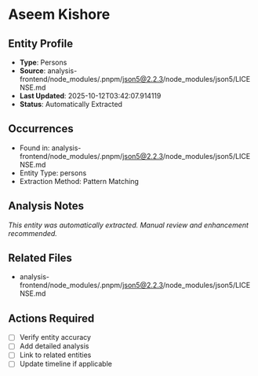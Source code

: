 # Aseem Kishore

## Entity Profile
- **Type**: Persons
- **Source**: analysis-frontend/node_modules/.pnpm/json5@2.2.3/node_modules/json5/LICENSE.md
- **Last Updated**: 2025-10-12T03:42:07.914119
- **Status**: Automatically Extracted

## Occurrences
- Found in: analysis-frontend/node_modules/.pnpm/json5@2.2.3/node_modules/json5/LICENSE.md
- Entity Type: persons
- Extraction Method: Pattern Matching

## Analysis Notes
*This entity was automatically extracted. Manual review and enhancement recommended.*

## Related Files
- analysis-frontend/node_modules/.pnpm/json5@2.2.3/node_modules/json5/LICENSE.md

## Actions Required
- [ ] Verify entity accuracy
- [ ] Add detailed analysis
- [ ] Link to related entities
- [ ] Update timeline if applicable
